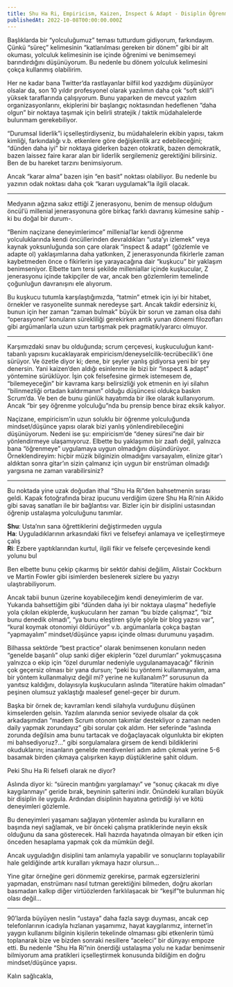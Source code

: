 ```yaml
---
title: Shu Ha Ri, Empiricism, Kaizen, Inspect & Adapt - Disiplin Öğrenme Yolculuğumuz
publishedAt: 2022-10-08T00:00:00.000Z
---
```


Başlıklarda bir “yolculuğumuz” teması tutturdum gidiyorum, farkındayım. Çünkü
“süreç” kelimesinin “katlanılması gereken bir dönem” gibi bir alt okuması,
yolculuk kelimesinin ise içinde öğrenimi ve benimsemeyi barındırdığını
düşünüyorum. Bu nedenle bu dönem yolculuk kelimesini çokça kullanmış olabilirim.

Her ne kadar bana Twitter’da rastlayanlar bilfiil kod yazdığımı düşünüyor
olsalar da, son 10 yıldır profesyonel olarak yazılımın daha çok “soft skill”i
yüksek taraflarında çalışıyorum. Bunu yaparken de mevcut yazılım
organizasyonlarını, ekiplerini bir başlangıç noktasından hedeflenen “daha olgun”
bir noktaya taşımak için belirli stratejik / taktik müdahalelerde bulunmam
gerekebiliyor.

“Durumsal liderlik”i içselleştirdiyseniz, bu müdahalelerin ekibin yapısı, takım
kimliği, farkındalığı v.b. etkenlere göre değişkenlik arz edebileceğini; “dünden
daha iyi” bir noktaya giderken bazen otokratik, bazen demokratik, bazen laissez
faire karar alan bir liderlik sergilemeniz gerektiğini bilirsiniz. Ben de bu
hareket tarzını benimsiyorum.

Ancak “karar alma” bazen işin “en basit” noktası olabiliyor. Bu nedenle bu
yazının odak noktası daha çok “kararı uygulamak”la ilgili olacak.

---

Medyanın ağzına sakız ettiği Z jenerasyonu, benim de mensup olduğum öncül’ü
millenial jenerasyonuna göre birkaç farklı davranış kümesine sahip -ki bu doğal
bir durum-.

“Benim naçizane deneyimlerimce” millenial’lar kendi öğrenme yolculuklarında
kendi öncüllerinden devraldıkları “usta’yı izlemek” veya kaynak yoksunluğunda
son çare olarak “inspect & adapt” (gözlemle ve adapte ol) yaklaşımlarına daha
yatkınken, Z jenerasyonunda fikirlerle zaman kaybetmeden önce o fikirlerin işe
yarayacağına dair “kuşkucu” bir yaklaşım benimseniyor. Elbette tam tersi şekilde
milleniallar içinde kuşkucular, Z jenerasyonu içinde takipçiler de var, ancak
ben gözlemlerim temelinde çoğunluğun davranışını ele alıyorum.

Bu kuşkucu tutumla karşılaştığımızda, “tatmin” etmek için iyi bir hitabet,
örnekler ve rasyonelite sunmak neredeyse şart. Ancak takdir edersiniz ki, bunun
için her zaman “zaman bulmak” büyük bir sorun ve zaman olsa dahi “operasyonel”
konuların sürekliliği gerekirken antik yunan dönemi filozofları gibi
argümanlarla uzun uzun tartışmak pek pragmatik/yararcı olmuyor.

---

Karşımızdaki sınav bu olduğunda; scrum çerçevesi, kuşkuculuğun kanıt-tabanlı
yapısını kucaklayarak empiricism/deneyselcilik-tecrübecilik’i öne sürüyor. Ve
özetle diyor ki; dene, bir şeyler yanlış gidiyorsa yeni bir şey denersin. Yani
kaizen’den aldığı esinlenme ile bizi bir “inspect & adapt” yöntemine sürüklüyor.
İşin çok felsefesine girmek istemesem de, “bilemeyeceğin” bir kavrama karşı
belirsizliği yok etmenin en iyi silahın “bilinmezliği ortadan kaldırmanın”
olduğu düşüncesi oldukça baskın Scrum’da. Ve ben de bunu günlük hayatımda bir
ilke olarak kullanıyorum. Ancak “bir şey öğrenme yolculuğu”nda bu prensip bence
biraz eksik kalıyor.

Naçizane, empiricism’in uzun soluklu bir öğrenme yolculuğunda mindset/düşünce
yapısı olarak bizi yanlış yönlendirebileceğini düşünüyorum. Nedeni ise şu:
empiricism’de “deney süresi”ne dair bir yönlendirmeye ulaşamıyoruz. Elbette bu
yaklaşımın bir zaafı değil, yalnızca bana “öğrenmeye” uygulamaya uygun
olmadığını düşündürüyor. Örneklendireyim: hiçbir müzik bilginizin olmadığını
varsayalım, elinize gitar’ı aldıktan sonra gitar’ın sizin çalmanız için uygun
bir enstrüman olmadığı yargısına ne zaman varabilirsiniz?

---

Bu noktada yine uzak doğudan ithal “Shu Ha Ri”den bahsetmenin sırası geldi.
Kapak fotoğrafında biraz ipucunu verdiğim üzere Shu Ha Ri’nin Aikido gibi savaş
sanatları ile bir bağlantısı var. Bizler için bir disiplini ustasından öğrenip
ustalaşma yolculuğunu tanımlar.

**Shu**: Usta’nın sana öğrettiklerini değiştirmeden uygula\
**Ha**: Uyguladıklarının arkasındaki fikri ve felsefeyi anlamaya ve
içelleştirmeye çalış\
**Ri**: Ezbere yaptıklarından kurtul, ilgili fikir ve felsefe çerçevesinde kendi
yolunu bul

Ben elbette bunu çekip çıkarmış bir sektör dahisi değilim, Alistair Cockburn ve
Martin Fowler gibi isimlerden beslenerek sizlere bu yazıyı ulaştırabiliyorum.

Ancak tabii bunun üzerine koyabileceğim kendi deneyimlerim de var. Yukarıda
bahsettiğim gibi “dünden daha iyi bir noktaya ulaşma” hedefiyle yola çıkılan
ekiplerde, kuşkucuların her zaman “bu bizde çalışmaz”, “biz bunu denedik
olmadı”, “ya bunu eleştiren şöyle şöyle bir blog yazısı var”, “kural koymak
otonomiyi öldürüyor” v.b. argümanlarla çokça baştan “yapmayalım” mindset/düşünce
yapısı içinde olması durumunu yaşadım.

Bilhassa sektörde “best practice” olarak benimsenen konuların neden “genelde
başarılı” olup sanki diğer ekiplerin “özel durumları” yokmuşçasına yalnızca o
ekip için “özel durumlar nedeniyle uygulanamayacağı” fikrinin çok geçersiz
olması bir yana dursun; “peki bu yöntemi kullanmayalım, ama bir yöntem
kullanmalıyız değil mi? yerine ne kullanalım?” sorusunun da yanıtsız kaldığını,
dolayısıyla kuşkucuların aslında “literatüre hakim olmadan” peşinen olumsuz
yaklaştığı maalesef genel-geçer bir durum.

Başka bir örnek de; kavramları kendi silahıyla vurduğunu düşünen kimselerden
gelsin. Yazılım alanında senior seviyede olsalar da çok arkadaşımdan “madem
Scrum otonom takımlar destekliyor o zaman neden daily yapmak zorundayız” gibi
sorular çok aldım. Her seferinde “aslında zorunda değilsin ama bunu tartacak ve
doğaçlayacak olgunlukta bir ekipten mi bahsediyoruz?...” gibi sorgulamalara
girsem de kendi bildiklerini okuduklarını; insanların genelde merdivenleri adım
adım çıkmak yerine 5-6 basamak birden çıkmaya çalışırken kayıp düştüklerine
şahit oldum.

Peki Shu Ha Ri felsefi olarak ne diyor?

Aslında diyor ki: “sürecin mantığını yargılamayı” ve “sonuç çıkacak mı diye
kaygılanmayı” geride bırak, beyninin şalterini indir. Önündeki kuralları büyük
bir disiplin ile uygula. Ardından disiplinin hayatına getirdiği iyi ve kötü
deneyimleri gözlemle.

Bu deneyimleri yaşamanı sağlayan yöntemler aslında bu kuralların en başında neyi
sağlamak, ve bir önceki çalışma pratiklerinde neyin eksik olduğunu da sana
gösterecek. Hali hazırda hayatında olmayan bir etken için önceden hesaplama
yapmak çok da mümkün değil.

Ancak uyguladığın disiplini tam anlamıyla yapabilir ve sonuçlarını toplayabilir
hale geldiğinde artık kuralları yıkmaya hazır olursun...

Yine gitar örneğine geri dönmemiz gerekirse, parmak egzersizlerini yapmadan,
enstrümanı nasıl tutman gerektiğini bilmeden, doğru akorları basmadan kalkıp
diğer virtüözlerden farklılaşacak bir “keşif”te bulunman hiç olası değil...

---

90’larda büyüyen neslin “ustaya” daha fazla saygı duyması, ancak cep
telefonlarının icadıyla hızlanan yaşamımız, hayat kaygılarımız, internet’in
yaygın kullanımı bilginin kişilerin tekelinde olmaması gibi etkenlerin tümü
toplanarak bize ve bizden sonraki nesillere “aceleci” bir dünyayı empoze etti.
Bu nedenle “Shu Ha Ri”nin önerdiği ustalaşma yolu ne kadar benimsenir bilmiyorum
ama pratikleri içselleştirmek konusunda bildiğim en doğru mindset/düşünce
yapısı.

Kalın sağlıcakla,
